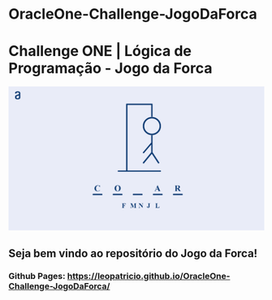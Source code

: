 # OracleOne-Challenge-JogoDaForca

# Challenge ONE | Lógica de Programação - Jogo da Forca

<p align="center" >
     <img width="800" heigth="400" src="/img/preview.PNG">

</p>

## Seja bem vindo ao repositório do Jogo da Forca!

### Github Pages: https://leopatricio.github.io/OracleOne-Challenge-JogoDaForca/
